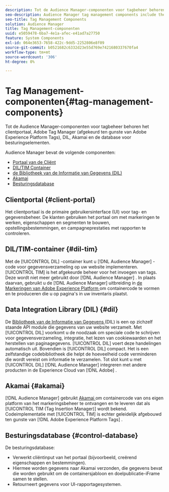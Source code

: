 ```yaml
---
description: Tot de Audience Manager-componenten voor tagbeheer behoren het clientportaal, Adobe Tag Manager (afgekeurd ten gunste van Adobe Experience Platform Launch), DIL, Akamai en de controledatabase.
seo-description: Audience Manager tag management components include the client portal, Adobe Tag Manager (deprecated in favor of Adobe Experience Platform Launch), DIL, Akamai, and the control database.
seo-title: Tag Management Components
solution: Audience Manager
title: Tag Management-componenten
uuid: e5059478-6ba7-4e1a-afec-e41ad7a27750
feature: System Components
exl-id: 064e3653-7658-422c-9dd5-2252806e8f09
source-git-commit: b0521682c6332d23e55d769e7421680337670fa4
workflow-type: tm+mt
source-wordcount: '306'
ht-degree: 0%

---
```


# Tag Management-componenten{#tag-management-components}

Tot de Audience Manager-componenten voor tagbeheer behoren het clientportaal, Adobe Tag Manager (afgekeurd ten gunste van Adobe Experience Platform Tags), DIL, Akamai en de database voor besturingselementen.

<!-- 

c_comptag.xml

 -->

Audience Manager bevat de volgende componenten:

* [ Portaal van de Cliënt ](../../reference/system-components/components-tag-management.md#client-portal)
* [ DIL/TIM Container ](../../reference/system-components/components-tag-management.md#dil-tim)
* [ de Bibliotheek van de Informatie van Gegevens (DIL) ](../../reference/system-components/components-tag-management.md#dil)
* [ Akamai ](../../reference/system-components/components-tag-management.md#akamai)
* [Besturingsdatabase](../../reference/system-components/components-tag-management.md#control-database)

## Clientportal {#client-portal}

Het clientportaal is de primaire gebruikersinterface (UI) voor tag- en gegevensbeheer. De klanten gebruiken het portaal om met markeringen te werken, eigenschappen en segmenten te bouwen, opstellingsbestemmingen, en campagneprestaties met rapporten te controleren.

## DIL/TIM-container {#dil-tim}

Met de [!UICONTROL DIL] -container kunt u [!DNL Audience Manager] -code voor gegevensverzameling op uw website implementeren. [!UICONTROL TIM] is het afgekeurde beheer voor het invoegen van tags. Deze wordt niet meer gebruikt door [!DNL Audience Manager] . In plaats daarvan, gebruikt u de [!DNL Audience Manager] uitbreiding in [ de Markeringen van Adobe Experience Platform ](https://experienceleague.adobe.com/docs/experience-platform/tags/extensions/adobe/audience-manager/overview.html) om containercode te vormen en te produceren die u op pagina&#39;s in uw inventaris plaatst.

## Data Integration Library (DIL) {#dil}

De [ Bibliotheek van de Informatie van Gegevens ](../../dil/dil-overview.md) (DIL) is een op zichzelf staande API module die gegevens van uw website verzamelt. Met [!UICONTROL DIL] voorkomt u de noodzaak om speciale code te schrijven voor gegevensverzameling, integratie, het lezen van cookiewaarden en het herstellen van paginagegevens. [!UICONTROL DIL] voert deze handelingen automatisch uit. Bovendien is [!UICONTROL DIL] compact. Het is een zelfstandige codebibliotheek die helpt de hoeveelheid code verminderen die wordt vereist om informatie te verzamelen. Tot slot kunt u met [!UICONTROL DIL] [!DNL Audience Manager] integreren met andere producten in de Experience Cloud van [!DNL Adobe] .

## Akamai {#akamai}

[!DNL Audience Manager] gebruikt [ Akamai ](https://www.akamai.com/us/en/about/) om containercode van ons eigen platform van het markeringsbeheer te ontvangen en te leveren dat als [!UICONTROL TIM (Tag Insertion Manager)] wordt bekend. Codeimplementatie met [!UICONTROL TIM] is echter geleidelijk afgebouwd ten gunste van [!DNL Adobe Experience Platform Tags] .

## Besturingsdatabase {#control-database}

De besturingsdatabase:

* Verwerkt cliëntinput van het portaal (bijvoorbeeld, creërend eigenschappen en bestemmingen).
* Hiermee worden gegevens naar Akamai verzonden, die gegevens bevat die worden gebruikt om de containersjabloon en doelpublicatie-iFrame samen te stellen.
* Retourneert gegevens voor UI-rapportagesystemen.
